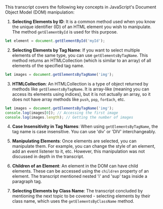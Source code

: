 
This transcript covers the following key concepts in JavaScript's Document Object Model (DOM) manipulation:

1. **Selecting Elements by ID**: It is a common method used when you know the unique identifier (ID) of an HTML element you wish to manipulate. The method `getElementById` is used for this purpose.

```javascript
let element = document.getElementById('myId');
```

2. **Selecting Elements by Tag Name**: If you want to select multiple elements of the same type, you can use `getElementsByTagName`. This method returns an HTMLCollection (which is similar to an array) of all elements of the specified tag name.

```javascript
let images = document.getElementsByTagName('img');
```

3. **HTMLCollection**: An HTMLCollection is a type of object returned by methods like `getElementsByTagName`. It is array-like (meaning you can access its elements using indices), but it is not actually an array, so it does not have array methods like `push`, `pop`, `forEach`, etc.

```javascript
let images = document.getElementsByTagName('img');
console.log(images[0]); // Accessing the first image
console.log(images.length); // Getting the number of images
```

4. **Case Insensitivity in Tag Names**: When using `getElementsByTagName`, the tag name is case insensitive. You can use 'div' or 'DIV' interchangeably.

5. **Manipulating Elements**: Once elements are selected, you can manipulate them. For example, you can change the style of an element, add an event listener to it, etc. However, this manipulation was not discussed in depth in the transcript.

6. **Children of an Element**: An element in the DOM can have child elements. These can be accessed using the `children` property of an element. The transcript mentioned nested 'i' and 'sup' tags inside a paragraph tag.

7. **Selecting Elements by Class Name**: The transcript concluded by mentioning the next topic to be covered - selecting elements by their class name, which uses the `getElementsByClassName` method.